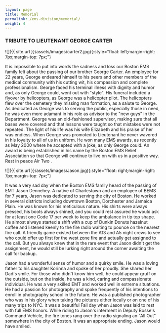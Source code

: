 ```yaml
---
layout: page
title: Memorial
permalink: /ems-division/memorial/
weight: 4
---
```



### TRIBUTE TO LIEUTENANT GEORGE CARTER


![]({{ site.url }}/assets/images/carter2.jpg){:style="float: left;margin-right: 7px;margin-top: 7px;"}



It is impossible to put into words the sadness and loss our Boston EMS family felt about the passing of our brother George Carter. An employee for 22 years, George endeared himself to his peers and other members of the medical community with his cutting wit, his compassion and complete professionalism. George faced his terminal illness with dignity and humor and, as only George could, went out with "style". His funeral included a flyover by helicopters, as George was a helicopter pilot. The helicopters flew over the cemetery they missing man formation, as a salute to George. As dedicated as George was to serving the public, especially those in need, he was even more adamant in his role as advisor to the "new guys" in the Department. George was an old-fashioned supervisor, making sure that all bases were covered and that lessons were taught so that mistakes were not repeated. The light of his life was his wife Elizabeth and his praise of her was endless. When George was promoted to Lieutenant he never wavered in his loyalty to all of us in uniform. He won many EMS awards, as recently as May 2000 where he accepted with a joke, as only George could. An award is being established in his name by the Boston EMS Relief Association so that George will continue to live on with us in a positive way. Rest in peace Air Two .  



![]({{ site.url }}/assets/images/Jason.jpg){:style="float: right;margin-right: 7px;margin-top: 7px;"}


It was a very sad day when the Boston EMS family heard of the passing of EMT Jason Dennehey. A native of Charlestown and an employee of BEMS for 7 years, Jason was dedicated to serving the city of Boston. He worked in several districts including downtown Boston, Dorchester and Jamaica Plain. He was known for his meticulous nature. His shirts were always pressed, his boots always shined, and you could rest assured he would ask for at least one Code 17 per week to keep the ambulance in tip top shape. He almost always started a shift with a cup of Dunkin Donuts hazelnut coffee and listened keenly to the fire radio waiting to pounce on the nearest fire call. A friendly game existed between the A13 and A5 night crews to see who could offer up first for the west zone fire and actually get assigned to the call. But you always knew that in the rare event that Jason didn't get the assignment, he would still be lurking right around the corner awaiting the call for backup.  

Jason had a wonderful sense of humor and a quirky smile. He was a loving father to his daughter Korinna and spoke of her proudly. She shared her Dad's smile. For those who didn't know him well, he could appear gruff on the outside, but on the inside, he was a kind, caring and compassionate individual. He was a very skilled EMT and worked well in extreme situations. He had a passion for photography and spoke frequently of his intentions to enroll in photography school in the future. He was a published photographer who was in his glory when taking fire pictures either locally or on one of his many trips to NYC. It was a beautiful Fall day when Jason was laid to rest with full EMS honors. While riding to Jason's interment in Deputy Bosse's Command Vehicle, the fire tones rang over the radio signaling an "All Out" somewhere in the city of Boston. It was an appropriate ending. Jason would have smiled.
